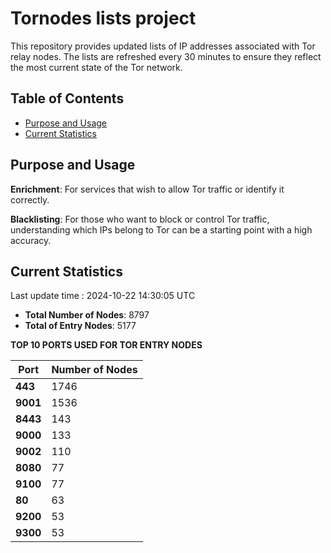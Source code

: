 # Tornodes lists project

This repository provides updated lists of IP addresses associated with Tor relay nodes. The lists are refreshed every 30 minutes to ensure they reflect the most current state of the Tor network.

## Table of Contents

- [Purpose and Usage](#purpose-and-usage)
- [Current Statistics](#current-statistics)


## Purpose and Usage

**Enrichment**: For services that wish to allow Tor traffic or identify it correctly.

**Blacklisting**: For those who want to block or control Tor traffic, understanding which IPs belong to Tor can be a starting point with a high accuracy.

## Current Statistics

Last update time : 2024-10-22 14:30:05 UTC

- **Total Number of Nodes**: 8797
- **Total of Entry Nodes**: 5177

**TOP 10 PORTS USED FOR TOR ENTRY NODES**

| **Port** | **Number of Nodes** |
|------|-----------------|
| **443**   | 1746  |
| **9001**   | 1536  |
| **8443**   | 143  |
| **9000**   | 133  |
| **9002**   | 110  |
| **8080**   | 77  |
| **9100**   | 77  |
| **80**   | 63  |
| **9200**   | 53  |
| **9300**   | 53  |

